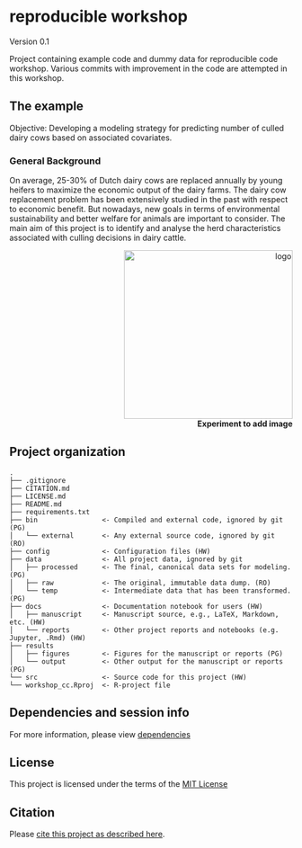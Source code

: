 # reproducible workshop

Version 0.1

Project containing example code and dummy data for reproducible code workshop. Various commits with improvement in the code are attempted in this workshop.

## The example
Objective: Developing a modeling strategy for predicting number of culled dairy cows based on associated covariates.

### General Background
On average, 25-30% of Dutch dairy cows are replaced annually by young heifers to maximize the economic output of the dairy farms. The dairy cow replacement problem has been extensively studied in the past with respect to economic benefit. But nowadays, new goals in terms of environmental sustainability and better welfare for animals are important to consider. The main aim of this project is to identify and analyse the herd characteristics associated with culling decisions in dairy cattle.

<p align="right">
  <img src="https://www.openaccess.nl/sites/www.openaccess.nl/files/documenten/open-access-logo-png-transparent.png" width="300px" alt="logo" />
  <br><b>Experiment to add image</b>
</p>

## Project organization


```
.
├── .gitignore
├── CITATION.md
├── LICENSE.md
├── README.md
├── requirements.txt
├── bin                <- Compiled and external code, ignored by git (PG)
│   └── external       <- Any external source code, ignored by git (RO)
├── config             <- Configuration files (HW)
├── data               <- All project data, ignored by git
│   ├── processed      <- The final, canonical data sets for modeling. (PG)
│   ├── raw            <- The original, immutable data dump. (RO)
│   └── temp           <- Intermediate data that has been transformed. (PG)
├── docs               <- Documentation notebook for users (HW)
│   ├── manuscript     <- Manuscript source, e.g., LaTeX, Markdown, etc. (HW)
│   └── reports        <- Other project reports and notebooks (e.g. Jupyter, .Rmd) (HW)
├── results
│   ├── figures        <- Figures for the manuscript or reports (PG)
│   └── output         <- Other output for the manuscript or reports (PG)
└── src                <- Source code for this project (HW)
└── workshop_cc.Rproj  <- R-project file 
```
## Dependencies and session info
For more information, please view [dependencies](./config/Dependencies)

## License

This project is licensed under the terms of the [MIT License](/LICENSE.md)

## Citation

Please [cite this project as described here](/CITATION.md).
